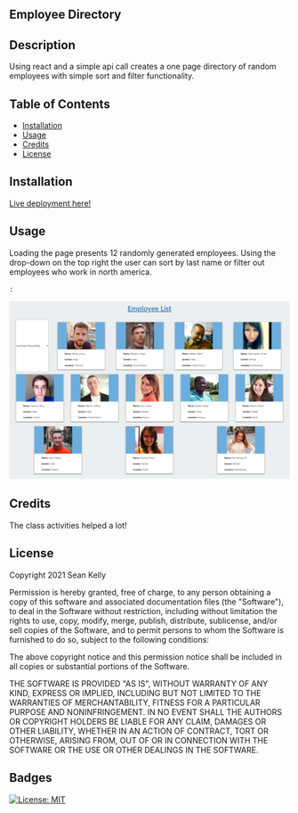 ## Employee Directory

## Description

Using react and a simple api call creates a one page directory of random employees with simple sort and filter functionality.

## Table of Contents

- [Installation](#installation)
- [Usage](#usage)
- [Credits](#credits)
- [License](#license)

## Installation

[Live deployment here!]()

## Usage

Loading the page presents 12 randomly generated employees. Using the drop-down on the top right the user can sort by last name or filter out employees who work in north america.

    :
![Page in action](./public/screenshot.png)

## Credits

The class activities helped a lot!

## License


Copyright 2021 Sean Kelly

Permission is hereby granted, free of charge, to any person obtaining a copy of this software and associated documentation files (the "Software"), to deal in the Software without restriction, including without limitation the rights to use, copy, modify, merge, publish, distribute, sublicense, and/or sell copies of the Software, and to permit persons to whom the Software is furnished to do so, subject to the following conditions:

The above copyright notice and this permission notice shall be included in all copies or substantial portions of the Software.

THE SOFTWARE IS PROVIDED "AS IS", WITHOUT WARRANTY OF ANY KIND, EXPRESS OR IMPLIED, INCLUDING BUT NOT LIMITED TO THE WARRANTIES OF MERCHANTABILITY, FITNESS FOR A PARTICULAR PURPOSE AND NONINFRINGEMENT. IN NO EVENT SHALL THE AUTHORS OR COPYRIGHT HOLDERS BE LIABLE FOR ANY CLAIM, DAMAGES OR OTHER LIABILITY, WHETHER IN AN ACTION OF CONTRACT, TORT OR OTHERWISE, ARISING FROM, OUT OF OR IN CONNECTION WITH THE SOFTWARE OR THE USE OR OTHER DEALINGS IN THE SOFTWARE.

## Badges

[![License: MIT](https://img.shields.io/badge/License-MIT-yellow.svg)](https://opensource.org/licenses/MIT)